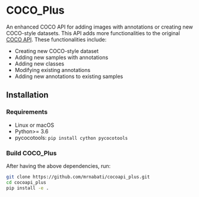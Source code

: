 # COCO_Plus
An enhanced COCO API for adding images with annotations or creating new COCO-style datasets.
This API adds more functionalities to the original [COCO API](https://github.com/cocodataset/cocoapi).
These functionalities include:

- Creating new COCO-style dataset
- Adding new samples with annotations
- Adding new classes
- Modifying existing annotations
- Adding new annotations to existing samples

## Installation

### Requirements
- Linux or macOS
- Python>= 3.6
- pycocotools: `pip install cython pycocotools`

### Build COCO_Plus
After having the above dependencies, run:
```bash
git clone https://github.com/mrnabati/cocoapi_plus.git
cd cocoapi_plus
pip install -e .
```